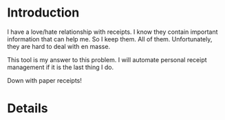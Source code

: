 # Introduction #

I have a love/hate relationship with receipts. I know they contain important information that can help me. So I keep them. All of them. Unfortunately, they are hard to deal with en masse.

This tool is my answer to this problem. I will automate personal receipt management if it is the last thing I do.

Down with paper receipts!


# Details #